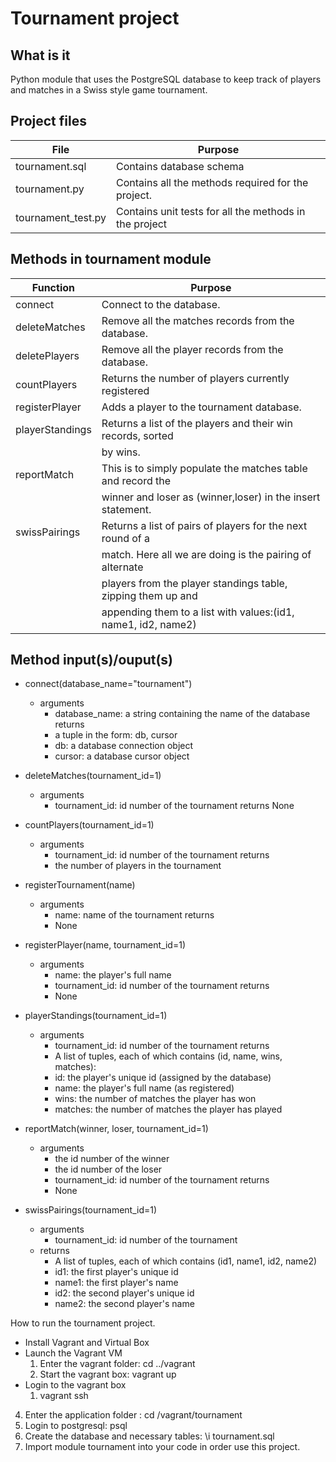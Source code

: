 # Tournament project

## What is it
Python module that uses the PostgreSQL database to keep track of players and
matches in a Swiss style game tournament.


## Project files
File                | Purpose
------------------- | -------------------------------------------------------
tournament.sql      | Contains database schema
tournament.py       | Contains all the methods required for the project.
tournament_test.py  | Contains unit tests for all the methods in the project


## Methods in tournament module
Function        | Purpose
--------------- | -------------------------------------------------------
connect         | Connect to the database.
deleteMatches   | Remove all the matches records from the database.
deletePlayers   | Remove all the player records from the database.
countPlayers    | Returns the number of players currently registered
registerPlayer  | Adds a player to the tournament database.
playerStandings | Returns a list of the players and their win records, sorted
                | by wins.
reportMatch     | This is to simply populate the matches table and record the
                | winner and loser as (winner,loser) in the insert statement.
swissPairings   | Returns a list of pairs of players for the next round of a
                | match. Here all we are doing is the pairing of alternate
                | players from the player standings table, zipping them up and
                | appending them to a list with values:(id1, name1, id2, name2)


## Method input(s)/ouput(s)
* connect(database_name="tournament")
    * arguments
        * database_name: a string containing the name of the database
    returns
        * a tuple in the form: db, cursor
        * db: a database connection object
        * cursor: a database cursor object

* deleteMatches(tournament_id=1)
    * arguments
        * tournament_id: id number of the tournament
    returns
        None

* countPlayers(tournament_id=1)
    * arguments
        * tournament_id: id number of the tournament
    returns
        * the number of players in the tournament

* registerTournament(name)
    * arguments
        * name: name of the tournament
    returns
        * None

* registerPlayer(name, tournament_id=1)
    * arguments
        * name: the player's full name
        * tournament_id: id number of the tournament
    returns
        * None

* playerStandings(tournament_id=1)
    * arguments
        * tournament_id: id number of the tournament
    returns
        * A list of tuples, each of which contains (id, name, wins, matches):
        * id: the player's unique id (assigned by the database)
        * name: the player's full name (as registered)
        * wins: the number of matches the player has won
        * matches: the number of matches the player has played

* reportMatch(winner, loser, tournament_id=1)
    * arguments
        * the id number of the winner
        * the id number of the loser
        * tournament_id: id number of the tournament
    returns
        * None

* swissPairings(tournament_id=1)
    * arguments
        * tournament_id: id number of the tournament
    * returns
        * A list of tuples, each of which contains (id1, name1, id2, name2)
        * id1: the first player's unique id
        * name1: the first player's name
        * id2: the second player's unique id
        * name2: the second player's name

How to run the tournament project.
* Install Vagrant and Virtual Box
* Launch the Vagrant VM
    1. Enter the vagrant folder: cd ../vagrant
    2. Start the vagrant box: vagrant up
* Login to the vagrant box
    1. vagrant ssh
4. Enter the application folder : cd /vagrant/tournament
5. Login to postgresql: psql
6. Create the database and necessary tables: \i tournament.sql
7. Import module tournament into your code in order use this project.
